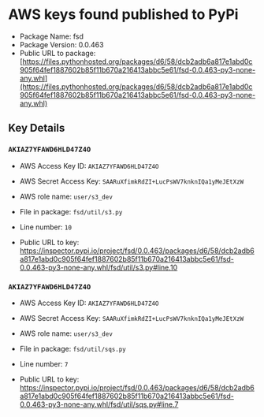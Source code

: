 # AWS keys found published to PyPi

* Package Name: fsd
* Package Version: 0.0.463
* Public URL to package: [https://files.pythonhosted.org/packages/d6/58/dcb2adb6a817e1abd0c905f64fef1887602b85f11b670a216413abbc5e61/fsd-0.0.463-py3-none-any.whl](https://files.pythonhosted.org/packages/d6/58/dcb2adb6a817e1abd0c905f64fef1887602b85f11b670a216413abbc5e61/fsd-0.0.463-py3-none-any.whl)

## Key Details

### `AKIAZ7YFAWD6HLD47Z4O`

* AWS Access Key ID: `AKIAZ7YFAWD6HLD47Z4O`
* AWS Secret Access Key: `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` 
* AWS role name: `user/s3_dev`
* File in package: `fsd/util/s3.py`
* Line number: `10`

* Public URL to key: https://inspector.pypi.io/project/fsd/0.0.463/packages/d6/58/dcb2adb6a817e1abd0c905f64fef1887602b85f11b670a216413abbc5e61/fsd-0.0.463-py3-none-any.whl/fsd/util/s3.py#line.10



### `AKIAZ7YFAWD6HLD47Z4O`

* AWS Access Key ID: `AKIAZ7YFAWD6HLD47Z4O`
* AWS Secret Access Key: `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` 
* AWS role name: `user/s3_dev`
* File in package: `fsd/util/sqs.py`
* Line number: `7`

* Public URL to key: https://inspector.pypi.io/project/fsd/0.0.463/packages/d6/58/dcb2adb6a817e1abd0c905f64fef1887602b85f11b670a216413abbc5e61/fsd-0.0.463-py3-none-any.whl/fsd/util/sqs.py#line.7



